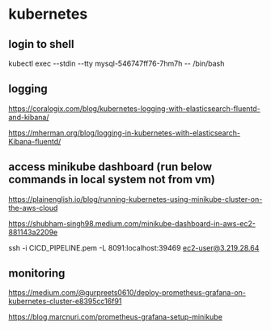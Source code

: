 # kubernetes

## login to shell
kubectl exec --stdin --tty mysql-546747ff76-7hm7h -- /bin/bash

## logging
https://coralogix.com/blog/kubernetes-logging-with-elasticsearch-fluentd-and-kibana/

https://mherman.org/blog/logging-in-kubernetes-with-elasticsearch-Kibana-fluentd/

## access minikube dashboard (run below commands in local system not from vm)
https://plainenglish.io/blog/running-kubernetes-using-minikube-cluster-on-the-aws-cloud

https://shubham-singh98.medium.com/minikube-dashboard-in-aws-ec2-881143a2209e

ssh -i CICD_PIPELINE.pem -L 8091:localhost:39469 ec2-user@3.219.28.64


## monitoring
https://medium.com/@gurpreets0610/deploy-prometheus-grafana-on-kubernetes-cluster-e8395cc16f91

https://blog.marcnuri.com/prometheus-grafana-setup-minikube